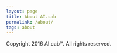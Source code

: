 ```yaml
---
layout: page
title: About AI.cab
permalink: /about/
tags: about
---
```


Copyright 2016 AI.cab℠. All rights reserved.
